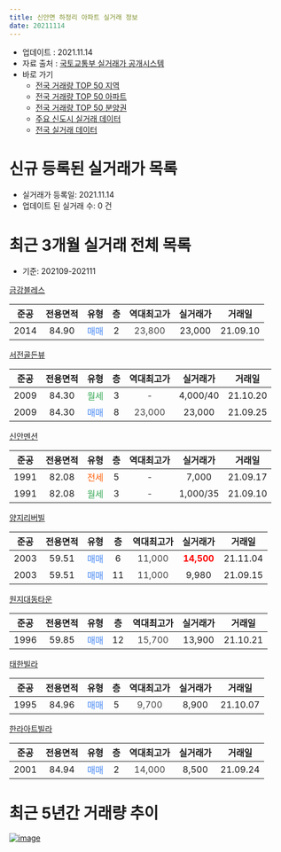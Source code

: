 ```yaml
---
title: 신안면 하정리 아파트 실거래 정보
date: 20211114
---
```


* 업데이트 : 2021.11.14
* 자료 출처 : [국토교통부 실거래가 공개시스템](http://rt.molit.go.kr)
* 바로 가기
    * [전국 거래량 TOP 50 지역](https://apt-info.github.io/apt-trade-info/tr)
    * [전국 거래량 TOP 50 아파트](https://apt-info.github.io/apt-trade-info/ta)
    * [전국 거래량 TOP 50 분양권](https://apt-info.github.io/apt-trade-info/tb)
    * [주요 신도시 실거래 데이터](https://apt-info.github.io/apt-trade-info/newtown)
    * [전국 실거래 데이터](https://apt-info.github.io/apt-trade-info/all)



<script async src="https://pagead2.googlesyndication.com/pagead/js/adsbygoogle.js"></script>
<!-- 기본광고 -->
<ins class="adsbygoogle"
     style="display:block"
     data-ad-client="ca-pub-1142216861245946"
     data-ad-slot="4805727019"
     data-ad-format="auto"
     data-full-width-responsive="true"></ins>
<script>
     (adsbygoogle = window.adsbygoogle || []).push({});
</script>


# 신규 등록된 실거래가 목록

* 실거래가 등록일: 2021.11.14
* 업데이트 된 실거래 수: 0 건




<script async src="https://pagead2.googlesyndication.com/pagead/js/adsbygoogle.js"></script>
<!-- 기본광고 -->
<ins class="adsbygoogle"
     style="display:block"
     data-ad-client="ca-pub-1142216861245946"
     data-ad-slot="4805727019"
     data-ad-format="auto"
     data-full-width-responsive="true"></ins>
<script>
     (adsbygoogle = window.adsbygoogle || []).push({});
</script>


# 최근 3개월 실거래 전체 목록
* 기준: 202109-202111


[금강블레스](https://search.naver.com/search.naver?query=%EA%B8%88%EA%B0%95%EB%B8%94%EB%A0%88%EC%8A%A4)

|준공|전용면적|유형|층|역대최고가|실거래가|거래일|
|:---:|:---:|:---:|:---:|:---:|:---:|:---:|
|2014|84.90|<span style="color:#4285F3">매매</span>|2|<span style="color:#444444">23,800</span>|23,000|21.09.10|

[서전골든뷰](https://search.naver.com/search.naver?query=%EC%84%9C%EC%A0%84%EA%B3%A8%EB%93%A0%EB%B7%B0)

|준공|전용면적|유형|층|역대최고가|실거래가|거래일|
|:---:|:---:|:---:|:---:|:---:|:---:|:---:|
|2009|84.30|<span style="color:#34A853">월세</span>|3|<span style="color:#444444">-</span>|4,000/40|21.10.20|
|2009|84.30|<span style="color:#4285F3">매매</span>|8|<span style="color:#444444">23,000</span>|23,000|21.09.25|

[신안멘션](https://search.naver.com/search.naver?query=%EC%8B%A0%EC%95%88%EB%A9%98%EC%85%98)

|준공|전용면적|유형|층|역대최고가|실거래가|거래일|
|:---:|:---:|:---:|:---:|:---:|:---:|:---:|
|1991|82.08|<span style="color:#FF5A00">전세</span>|5|<span style="color:#444444">-</span>|7,000|21.09.17|
|1991|82.08|<span style="color:#34A853">월세</span>|3|<span style="color:#444444">-</span>|1,000/35|21.09.10|

[양지리버빌](https://search.naver.com/search.naver?query=%EC%96%91%EC%A7%80%EB%A6%AC%EB%B2%84%EB%B9%8C)

|준공|전용면적|유형|층|역대최고가|실거래가|거래일|
|:---:|:---:|:---:|:---:|:---:|:---:|:---:|
|2003|59.51|<span style="color:#4285F3">매매</span>|6|<span style="color:#444444">11,000</span>|<b><span style="color:#FF0000">14,500</span></b>|21.11.04|
|2003|59.51|<span style="color:#4285F3">매매</span>|11|<span style="color:#444444">11,000</span>|9,980|21.09.15|

[원지대동타운](https://search.naver.com/search.naver?query=%EC%9B%90%EC%A7%80%EB%8C%80%EB%8F%99%ED%83%80%EC%9A%B4)

|준공|전용면적|유형|층|역대최고가|실거래가|거래일|
|:---:|:---:|:---:|:---:|:---:|:---:|:---:|
|1996|59.85|<span style="color:#4285F3">매매</span>|12|<span style="color:#444444">15,700</span>|13,900|21.10.21|

[태한빌라](https://search.naver.com/search.naver?query=%ED%83%9C%ED%95%9C%EB%B9%8C%EB%9D%BC)

|준공|전용면적|유형|층|역대최고가|실거래가|거래일|
|:---:|:---:|:---:|:---:|:---:|:---:|:---:|
|1995|84.96|<span style="color:#4285F3">매매</span>|5|<span style="color:#444444">9,700</span>|8,900|21.10.07|

[한라아트빌라](https://search.naver.com/search.naver?query=%ED%95%9C%EB%9D%BC%EC%95%84%ED%8A%B8%EB%B9%8C%EB%9D%BC)

|준공|전용면적|유형|층|역대최고가|실거래가|거래일|
|:---:|:---:|:---:|:---:|:---:|:---:|:---:|
|2001|84.94|<span style="color:#4285F3">매매</span>|2|<span style="color:#444444">14,000</span>|8,500|21.09.24|



<script async src="https://pagead2.googlesyndication.com/pagead/js/adsbygoogle.js"></script>
<!-- 기본광고 -->
<ins class="adsbygoogle"
     style="display:block"
     data-ad-client="ca-pub-1142216861245946"
     data-ad-slot="4805727019"
     data-ad-format="auto"
     data-full-width-responsive="true"></ins>
<script>
     (adsbygoogle = window.adsbygoogle || []).push({});
</script>


# 최근 5년간 거래량 추이


<div style="width:100%;">
    <canvas id="deal_progress" height="200"></canvas>
</div>

<script>
new Chart(document.getElementById("deal_progress"), {
    type: 'line',
    data: {
        labels: ['16.01','16.02','16.03','16.04','16.05','16.06','16.07','16.08','16.09','16.10','16.11','16.12','17.01','17.02','17.03','17.04','17.05','17.06','17.07','17.10','17.11','17.12','18.01','18.02','18.03','18.04','18.05','18.06','18.07','18.08','18.09','18.10','18.11','18.12','19.02','19.03','19.04','19.05','19.06','19.07','19.08','19.09','19.10','19.11','19.12','20.01','20.02','20.03','20.04','20.05','20.06','20.07','20.08','20.09','20.10','20.11','20.12','21.01','21.02','21.03','21.04','21.05','21.06','21.07','21.08','21.09','21.10','21.11'],
        datasets: [{
            label: '매매/분양권',
            data: [2,6,6,2,14,10,5,9,8,4,2,5,2,7,6,4,1,1,0,1,3,3,3,4,3,4,2,1,3,5,2,2,1,5,2,5,4,3,3,4,4,4,1,2,2,2,0,4,0,5,5,3,1,2,2,3,2,3,1,4,1,4,3,5,2,4,2,1],
            borderColor: "rgba(66, 133, 243, 1)",
            backgroundColor: "rgba(66, 133, 243, 0.05)",
            borderWidth: 1,
            pointRadius: 0,
            fill: false,
            lineTension: 0
        },{
            label: '전/월세',
            data: [3,3,4,2,2,0,0,4,0,2,3,0,3,1,2,2,0,1,1,2,2,2,4,0,2,0,1,0,0,1,0,0,1,0,0,2,2,0,0,0,0,0,2,0,0,0,1,1,1,0,0,1,1,0,0,0,0,1,2,0,1,1,3,1,1,2,1,0],
            borderColor: "rgba(255, 90, 0, 1)",
            backgroundColor: "rgba(255, 90, 0, 0.05)",
            borderWidth: 1,
            pointRadius: 0,
            fill: false,
            lineTension: 0
        },{
            label: '합계',
            data: [5,9,10,4,16,10,5,13,8,6,5,5,5,8,8,6,1,2,1,3,5,5,7,4,5,4,3,1,3,6,2,2,2,5,2,7,6,3,3,4,4,4,3,2,2,2,1,5,1,5,5,4,2,2,2,3,2,4,3,4,2,5,6,6,3,6,3,1],
            borderColor: "rgba(0, 0, 0, 1)",
            backgroundColor: "rgba(0, 0, 0, 0.03)",
            borderWidth: 0.1,
            pointRadius: 0,
            fill: true,
            lineTension: 0
        }
        ]
    },
    options: {
        responsive: true,
        title: {
            display: false
        },
        tooltips: {
            mode: 'index',
            intersect: false
        },
        hover: {
            mode: 'nearest',
            intersect: true
        },
        scales: {
            xAxes: [{
                display: true,
                scaleLabel: {
                    display: true,
                    labelString: '년/월'
                }
            }],
            yAxes: [{
                display: true,
                ticks: {
                    suggestedMin: 0,
                },
                scaleLabel: {
                    display: true,
                    labelString: '실거래 수'
                }
            }]
        }
    }
});

</script>


[![image](https://apt-info.github.io/images/2020-01-03-apt-trade-info/1024x500.png)](https://play.google.com/store/apps/details?id=com.aptinfo.apttradeinfo)

